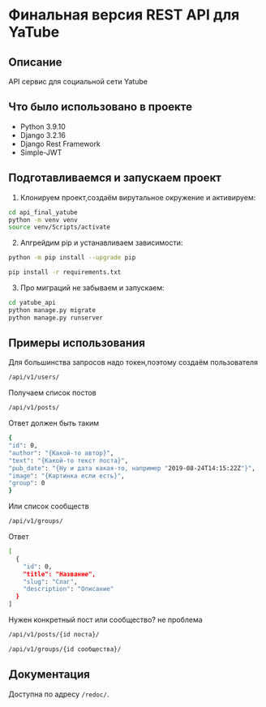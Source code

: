 Финальная версия REST API для YaTube  
=====

Описание
----------

API сервис для социальной сети Yatube 

Что было использовано в проекте
----------
* Python 3.9.10
* Django 3.2.16 
* Django Rest Framework
* Simple-JWT

Подготавливаемся и запускаем проект
----------

1. Клонируем проект,создаём вирутальное окружение и активируем:
```bash
cd api_final_yatube
python -m venv venv
source venv/Scripts/activate
```
2. Апгрейдим pip и устанавливаем зависимости:
```bash
python -m pip install --upgrade pip

pip install -r requirements.txt
```
3. Про миграций не забываем и запускаем:
```bash
cd yatube_api
python manage.py migrate
python manage.py runserver
```
Примеры иcпользования
----------
Для большинства запросов надо токен,поэтому создаём пользователя
```bash
/api/v1/users/
```
Получаем список постов
```bash
/api/v1/posts/
```
Ответ должен быть таким
```bash
{
"id": 0,
"author": "{Какой-то автор}",
"text": "{Какой-то текст поста}",
"pub_date": "{Ну и дата какая-то, например "2019-08-24T14:15:22Z"}",
"image": "{Картинка если есть}",
"group": 0
}
```
Или список сообществ
```bash
/api/v1/groups/
```
Ответ
```bash
[
  {
    "id": 0,
    "title": "Название",
    "slug": "Слаг",
    "description": "Описание"
  }
]
```
Нужен конкретный пост или сообщество? не проблема
```bash
/api/v1/posts/{id поста}/

/api/v1/groups/{id сообщества}/
```
Документация
----------
Доступна по адресу ```/redoc/```.
